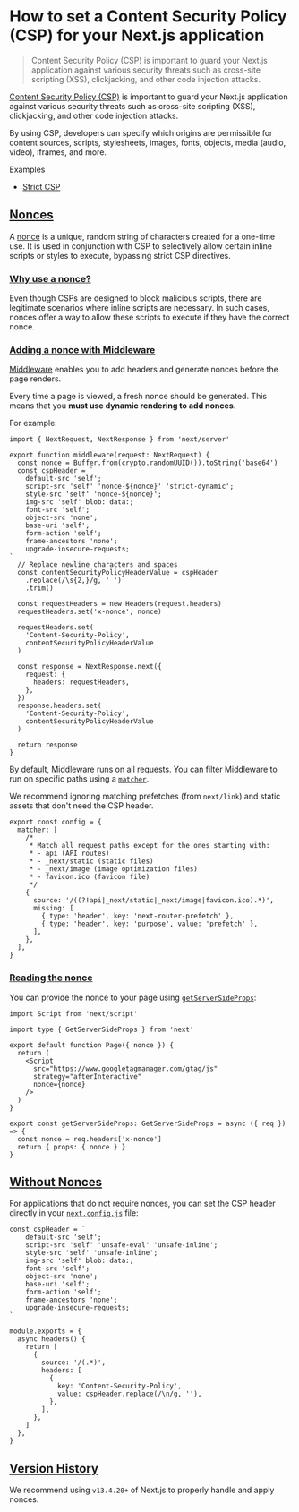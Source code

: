 # How to set a Content Security Policy (CSP) for your Next.js application

> Content Security Policy (CSP) is important to guard your Next.js application against various security threats such as cross-site scripting (XSS), clickjacking, and other code injection attacks.



[Content Security Policy (CSP)](https://developer.mozilla.org/docs/Web/HTTP/CSP) is important to guard your Next.js application against various security threats such as cross-site scripting (XSS), clickjacking, and other code injection attacks.

By using CSP, developers can specify which origins are permissible for content sources, scripts, stylesheets, images, fonts, objects, media (audio, video), iframes, and more.

Examples

*   [Strict CSP](https://github.com/vercel/next.js/tree/canary/examples/with-strict-csp)

## [Nonces](#nonces)

A [nonce](https://developer.mozilla.org/docs/Web/HTML/Global_attributes/nonce) is a unique, random string of characters created for a one-time use. It is used in conjunction with CSP to selectively allow certain inline scripts or styles to execute, bypassing strict CSP directives.

### [Why use a nonce?](#why-use-a-nonce)

Even though CSPs are designed to block malicious scripts, there are legitimate scenarios where inline scripts are necessary. In such cases, nonces offer a way to allow these scripts to execute if they have the correct nonce.

### [Adding a nonce with Middleware](#adding-a-nonce-with-middleware)

[Middleware](/docs/app/building-your-application/routing/middleware) enables you to add headers and generate nonces before the page renders.

Every time a page is viewed, a fresh nonce should be generated. This means that you **must use dynamic rendering to add nonces**.

For example:

    import { NextRequest, NextResponse } from 'next/server'
     
    export function middleware(request: NextRequest) {
      const nonce = Buffer.from(crypto.randomUUID()).toString('base64')
      const cspHeader = `
        default-src 'self';
        script-src 'self' 'nonce-${nonce}' 'strict-dynamic';
        style-src 'self' 'nonce-${nonce}';
        img-src 'self' blob: data:;
        font-src 'self';
        object-src 'none';
        base-uri 'self';
        form-action 'self';
        frame-ancestors 'none';
        upgrade-insecure-requests;
    `
      // Replace newline characters and spaces
      const contentSecurityPolicyHeaderValue = cspHeader
        .replace(/\s{2,}/g, ' ')
        .trim()
     
      const requestHeaders = new Headers(request.headers)
      requestHeaders.set('x-nonce', nonce)
     
      requestHeaders.set(
        'Content-Security-Policy',
        contentSecurityPolicyHeaderValue
      )
     
      const response = NextResponse.next({
        request: {
          headers: requestHeaders,
        },
      })
      response.headers.set(
        'Content-Security-Policy',
        contentSecurityPolicyHeaderValue
      )
     
      return response
    }

By default, Middleware runs on all requests. You can filter Middleware to run on specific paths using a [`matcher`](about:/docs/app/building-your-application/routing/middleware#matcher).

We recommend ignoring matching prefetches (from `next/link`) and static assets that don't need the CSP header.

    export const config = {
      matcher: [
        /*
         * Match all request paths except for the ones starting with:
         * - api (API routes)
         * - _next/static (static files)
         * - _next/image (image optimization files)
         * - favicon.ico (favicon file)
         */
        {
          source: '/((?!api|_next/static|_next/image|favicon.ico).*)',
          missing: [
            { type: 'header', key: 'next-router-prefetch' },
            { type: 'header', key: 'purpose', value: 'prefetch' },
          ],
        },
      ],
    }

### [Reading the nonce](#reading-the-nonce)

You can provide the nonce to your page using [`getServerSideProps`](/docs/pages/building-your-application/data-fetching/get-server-side-props):

    import Script from 'next/script'
     
    import type { GetServerSideProps } from 'next'
     
    export default function Page({ nonce }) {
      return (
        <Script
          src="https://www.googletagmanager.com/gtag/js"
          strategy="afterInteractive"
          nonce={nonce}
        />
      )
    }
     
    export const getServerSideProps: GetServerSideProps = async ({ req }) => {
      const nonce = req.headers['x-nonce']
      return { props: { nonce } }
    }

## [Without Nonces](#without-nonces)

For applications that do not require nonces, you can set the CSP header directly in your [`next.config.js`](/docs/app/api-reference/config/next-config-js) file:

    const cspHeader = `
        default-src 'self';
        script-src 'self' 'unsafe-eval' 'unsafe-inline';
        style-src 'self' 'unsafe-inline';
        img-src 'self' blob: data:;
        font-src 'self';
        object-src 'none';
        base-uri 'self';
        form-action 'self';
        frame-ancestors 'none';
        upgrade-insecure-requests;
    `
     
    module.exports = {
      async headers() {
        return [
          {
            source: '/(.*)',
            headers: [
              {
                key: 'Content-Security-Policy',
                value: cspHeader.replace(/\n/g, ''),
              },
            ],
          },
        ]
      },
    }

## [Version History](#version-history)

We recommend using `v13.4.20+` of Next.js to properly handle and apply nonces.
